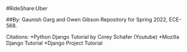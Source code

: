 #RideShare:Uber

##By: Gaunish Garg and Owen Gibson
Repository for Spring 2022, ECE-568.

Citations: 
    *Python Django Tutorial by Corey Schafer (Youtube)
    *Mozilla Django Tutorial
    *Django Project Tutorial
